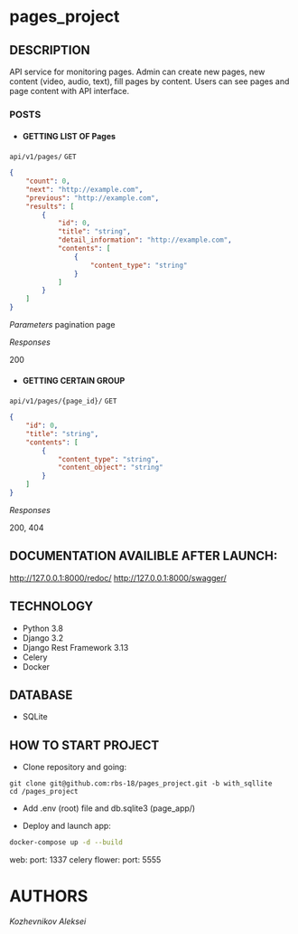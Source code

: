 # pages_project

## DESCRIPTION
API service for monitoring pages. Admin can create new pages, new content (video, audio, text),
fill pages by content. Users can see pages and page content with API interface.

### POSTS
 - #### GETTING LIST OF Pages

 `api/v1/pages/` `GET`

```json
{
    "count": 0,
    "next": "http://example.com",
    "previous": "http://example.com",
    "results": [
        {
            "id": 0,
            "title": "string",
            "detail_information": "http://example.com",
            "contents": [
                {
                    "content_type": "string"
                }
            ]
        }
    ]
}
```
*Parameters*
pagination page

*Responses*

200

- #### GETTING CERTAIN GROUP

 `api/v1/pages/{page_id}/` `GET`

```json
{
    "id": 0,
    "title": "string",
    "contents": [
        {
            "content_type": "string",
            "content_object": "string"
        }
    ]
}
```

*Responses*

200, 404

## DOCUMENTATION AVAILIBLE AFTER LAUNCH:
http://127.0.0.1:8000/redoc/
http://127.0.0.1:8000/swagger/

## TECHNOLOGY

- Python 3.8
- Django 3.2
- Django Rest Framework 3.13
- Celery
- Docker

## DATABASE

- SQLite

## HOW TO START PROJECT
- Clone repository and going:
```
git clone git@github.com:rbs-18/pages_project.git -b with_sqllite
cd /pages_project
```

- Add .env (root) file and db.sqlite3 (page_app/)

- Deploy and launch app:
```bash
docker-compose up -d --build
```

web:
  port: 1337
celery flower:
  port: 5555

# AUTHORS
*Kozhevnikov Aleksei*
